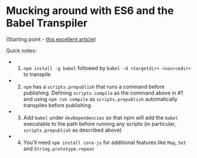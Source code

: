 # Mucking around with ES6 and the Babel Transpiler

(Starting point - [this excellent article](http://mammal.io/articles/using-es6-today/))

Quick notes:

* 1. `npm install -g babel` followed by `babel -d <targetdir> <sourcedir>` to transpile
* 2. `npm` has a `scripts.prepublish` that runs a command before publishing. Defining `scripts.compile` as the command above in #1 and using `npm run compile` as `scripts.prepublish` automatically transpiles before publishing
* 3. Add `babel` under `devDependencies` so that npm will add the `babel` executable to the path before running any scripts (in particular, `scripts.prepublish` as described above)
* 4. You'll need `npm install core-js` for additional features like `Map`, `Set` and `String.prototype.repeat`